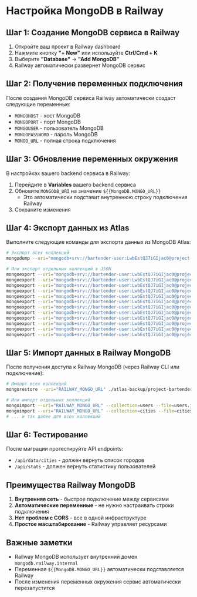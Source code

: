 # Настройка MongoDB в Railway

## Шаг 1: Создание MongoDB сервиса в Railway

1. Откройте ваш проект в Railway dashboard
2. Нажмите кнопку **"+ New"** или используйте **Ctrl/Cmd + K**
3. Выберите **"Database"** → **"Add MongoDB"**
4. Railway автоматически развернет MongoDB сервис

## Шаг 2: Получение переменных подключения

После создания MongoDB сервиса Railway автоматически создаст следующие переменные:

- `MONGOHOST` - хост MongoDB
- `MONGOPORT` - порт MongoDB  
- `MONGOUSER` - пользователь MongoDB
- `MONGOPASSWORD` - пароль MongoDB
- `MONGO_URL` - полная строка подключения

## Шаг 3: Обновление переменных окружения

В настройках вашего backend сервиса в Railway:

1. Перейдите в **Variables** вашего backend сервиса
2. Обновите `MONGODB_URI` на значение `${{MongoDB.MONGO_URL}}`
   - Это автоматически подставит внутреннюю строку подключения Railway
3. Сохраните изменения

## Шаг 4: Экспорт данных из Atlas

Выполните следующие команды для экспорта данных из MongoDB Atlas:

```bash
# Экспорт всех коллекций
mongodump --uri="mongodb+srv://bartender-user:LwbEstQJ7iGIjac0@project-bartender-clust.1fwtezd.mongodb.net/project-bartender" --out=./atlas-backup

# Или экспорт отдельных коллекций в JSON
mongoexport --uri="mongodb+srv://bartender-user:LwbEstQJ7iGIjac0@project-bartender-clust.1fwtezd.mongodb.net/project-bartender" --collection=users --out=users.json
mongoexport --uri="mongodb+srv://bartender-user:LwbEstQJ7iGIjac0@project-bartender-clust.1fwtezd.mongodb.net/project-bartender" --collection=cities --out=cities.json
mongoexport --uri="mongodb+srv://bartender-user:LwbEstQJ7iGIjac0@project-bartender-clust.1fwtezd.mongodb.net/project-bartender" --collection=categories --out=categories.json
mongoexport --uri="mongodb+srv://bartender-user:LwbEstQJ7iGIjac0@project-bartender-clust.1fwtezd.mongodb.net/project-bartender" --collection=roles --out=roles.json
mongoexport --uri="mongodb+srv://bartender-user:LwbEstQJ7iGIjac0@project-bartender-clust.1fwtezd.mongodb.net/project-bartender" --collection=brands --out=brands.json
mongoexport --uri="mongodb+srv://bartender-user:LwbEstQJ7iGIjac0@project-bartender-clust.1fwtezd.mongodb.net/project-bartender" --collection=bars --out=bars.json
mongoexport --uri="mongodb+srv://bartender-user:LwbEstQJ7iGIjac0@project-bartender-clust.1fwtezd.mongodb.net/project-bartender" --collection=products --out=products.json
mongoexport --uri="mongodb+srv://bartender-user:LwbEstQJ7iGIjac0@project-bartender-clust.1fwtezd.mongodb.net/project-bartender" --collection=prizes --out=prizes.json
mongoexport --uri="mongodb+srv://bartender-user:LwbEstQJ7iGIjac0@project-bartender-clust.1fwtezd.mongodb.net/project-bartender" --collection=sales --out=sales.json
mongoexport --uri="mongodb+srv://bartender-user:LwbEstQJ7iGIjac0@project-bartender-clust.1fwtezd.mongodb.net/project-bartender" --collection=transactions --out=transactions.json
mongoexport --uri="mongodb+srv://bartender-user:LwbEstQJ7iGIjac0@project-bartender-clust.1fwtezd.mongodb.net/project-bartender" --collection=carts --out=carts.json
mongoexport --uri="mongodb+srv://bartender-user:LwbEstQJ7iGIjac0@project-bartender-clust.1fwtezd.mongodb.net/project-bartender" --collection=orders --out=orders.json
```

## Шаг 5: Импорт данных в Railway MongoDB

После получения доступа к Railway MongoDB (через Railway CLI или подключение):

```bash
# Импорт всех коллекций
mongorestore --uri="RAILWAY_MONGO_URL" ./atlas-backup/project-bartender

# Или импорт отдельных коллекций
mongoimport --uri="RAILWAY_MONGO_URL" --collection=users --file=users.json
mongoimport --uri="RAILWAY_MONGO_URL" --collection=cities --file=cities.json
# ... и так далее для всех коллекций
```

## Шаг 6: Тестирование

После миграции протестируйте API endpoints:
- `/api/data/cities` - должен вернуть список городов
- `/api/stats` - должен вернуть статистику пользователей

## Преимущества Railway MongoDB

1. **Внутренняя сеть** - быстрое подключение между сервисами
2. **Автоматические переменные** - не нужно настраивать строки подключения
3. **Нет проблем с CORS** - все в одной инфраструктуре
4. **Простое масштабирование** - Railway управляет ресурсами

## Важные заметки

- Railway MongoDB использует внутренний домен `mongodb.railway.internal`
- Переменная `${{MongoDB.MONGO_URL}}` автоматически подставляется Railway
- После изменения переменных окружения сервис автоматически перезапустится